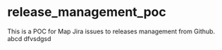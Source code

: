 # release_management_poc
This is a POC for Map Jira issues to releases management from Github.
abcd
dfvsdgsd

